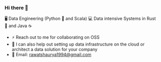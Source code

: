 ### Hi there 👋

🖥️ Data Engineering (Python 🐍 and Scala)
💻 Data intensive Systems in Rust 🦀 and Java ☕

- ⚡ Reach out to me for collaborating on OSS
- 💬 I can also help out setting up data infrastructure on the cloud or architect a data solution for your company
- 📧 Email:  rawatshaurya1994@gmail.com
